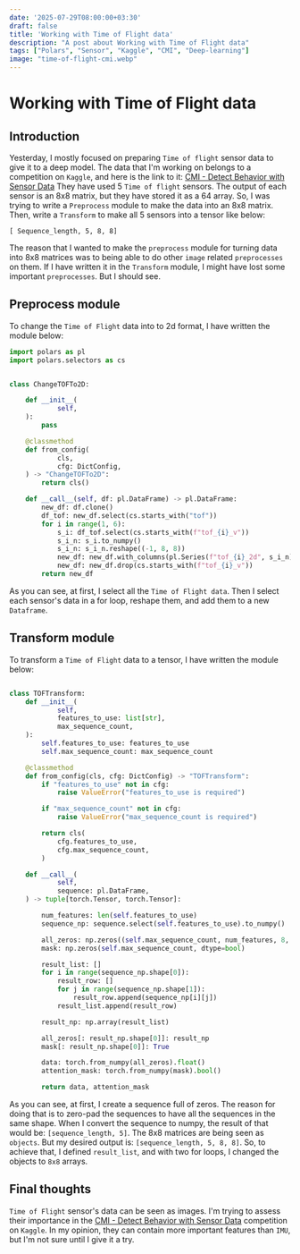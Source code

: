 ```yaml
---
date: '2025-07-29T08:00:00+03:30'
draft: false
title: 'Working with Time of Flight data'
description: "A post about Working with Time of Flight data"
tags: ["Polars", "Sensor", "Kaggle", "CMI", "Deep-learning"]
image: "time-of-flight-cmi.webp"
---
```


# Working with Time of Flight data

## Introduction

Yesterday, I mostly focused on preparing `Time of flight` sensor data
to give it to a deep model.
The data that I'm working on belongs to a competition on `Kaggle`, and
here is the link to it:
[CMI - Detect Behavior with Sensor Data](https://www.kaggle.com/competitions/cmi-detect-behavior-with-sensor-data)
They have used 5 `Time of flight` sensors.
The output of each sensor is an 8x8 matrix,
but they have stored it as a 64 array.
So, I was trying to write a `Preprocess` module to make the data into an 8x8 matrix.
Then, write a `Transform` to make all 5 sensors into a tensor like below:

```text
[ Sequence_length, 5, 8, 8]
```

The reason that I wanted to make the `preprocess` module for turning data into 8x8 matrices was
to being able to do other `image` related `preprocesses` on them.
If I have written it in the `Transform` module, I might have lost some important `preprocesses`.
But I should see.

## Preprocess module

To change the `Time of Flight` data into to 2d format, I have written the module below:

```python
import polars as pl
import polars.selectors as cs


class ChangeTOFTo2D:

    def __init__(
            self,
    ):
        pass

    @classmethod
    def from_config(
            cls,
            cfg: DictConfig,
    ) -> "ChangeTOFTo2D":
        return cls()

    def __call__(self, df: pl.DataFrame) -> pl.DataFrame:
        new_df: df.clone()
        df_tof: new_df.select(cs.starts_with("tof"))
        for i in range(1, 6):
            s_i: df_tof.select(cs.starts_with(f"tof_{i}_v"))
            s_i_n: s_i.to_numpy()
            s_i_n: s_i_n.reshape((-1, 8, 8))
            new_df: new_df.with_columns(pl.Series(f"tof_{i}_2d", s_i_n))
            new_df: new_df.drop(cs.starts_with(f"tof_{i}_v"))
        return new_df

```

As you can see, at first, I select all the `Time of Flight data`.
Then I select each sensor's data in a for loop, reshape them, and add them to a new `Dataframe`.

## Transform module

To transform a `Time of Flight` data to a tensor, I have written the module below:

```python

class TOFTransform:
    def __init__(
            self,
            features_to_use: list[str],
            max_sequence_count,
    ):
        self.features_to_use: features_to_use
        self.max_sequence_count: max_sequence_count

    @classmethod
    def from_config(cls, cfg: DictConfig) -> "TOFTransform":
        if "features_to_use" not in cfg:
            raise ValueError("features_to_use is required")

        if "max_sequence_count" not in cfg:
            raise ValueError("max_sequence_count is required")

        return cls(
            cfg.features_to_use,
            cfg.max_sequence_count,
        )

    def __call__(
            self,
            sequence: pl.DataFrame,
    ) -> tuple[torch.Tensor, torch.Tensor]:

        num_features: len(self.features_to_use)
        sequence_np: sequence.select(self.features_to_use).to_numpy()

        all_zeros: np.zeros((self.max_sequence_count, num_features, 8, 8))
        mask: np.zeros(self.max_sequence_count, dtype=bool)

        result_list: []
        for i in range(sequence_np.shape[0]):
            result_row: []
            for j in range(sequence_np.shape[1]):
                result_row.append(sequence_np[i][j])
            result_list.append(result_row)

        result_np: np.array(result_list)

        all_zeros[: result_np.shape[0]]: result_np
        mask[: result_np.shape[0]]: True

        data: torch.from_numpy(all_zeros).float()
        attention_mask: torch.from_numpy(mask).bool()

        return data, attention_mask

```

As you can see, at first, I create a sequence full of zeros.
The reason for doing that is to zero-pad the sequences to have all the sequences in the same shape.
When I convert the sequence to numpy, the result of that would be: `[sequence_length, 5]`.
The 8x8 matrices are being seen as `objects`.
But my desired output is: `[sequence_length, 5, 8, 8]`.
So, to achieve that, I defined `result_list`, and with two for loops, I changed the objects
to `8x8` arrays.

## Final thoughts

`Time of Flight` sensor's data can be seen as images.
I'm trying to assess their importance in the
[CMI - Detect Behavior with Sensor Data](https://www.kaggle.com/competitions/cmi-detect-behavior-with-sensor-data)
competition on `Kaggle`.
In my opinion, they can contain more important features than `IMU`, but I'm not sure until I give it a try.

